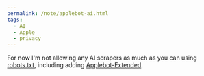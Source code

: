 ```yaml
---
permalink: /note/applebot-ai.html
tags:
  - AI
  - Apple
  - privacy
---
```


For now I'm not allowing any AI scrapers as much as you can using [robots.txt](https://michaelbishop.me/robots.txt), including adding [Applebot-Extended](https://support.apple.com/en-us/119829). 

<a class="u-bridgy-fed" href="https://fed.brid.gy/" hidden="from-humans"></a>
<a class="u-bridgy" href="https://brid.gy/publish/bluesky"></a>

